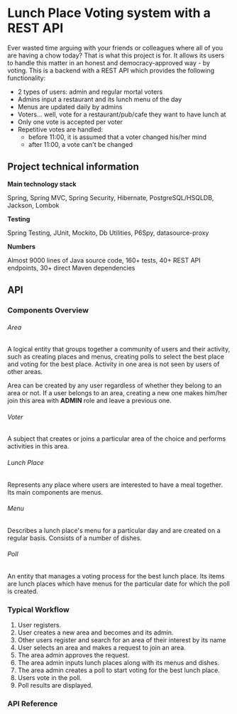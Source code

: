 # Lunch Place Voting system with a REST API

Ever wasted time arguing with your friends or colleagues
where all of you are having a chow today? That is what this project is for.
It allows its users to handle this matter in an honest and
democracy-approved way - by voting.
This is a backend with a REST API which provides the following functionality:
 * 2 types of users: admin and regular mortal voters
 * Admins input a restaurant and its lunch menu of the day
 * Menus are updated daily by admins
 * Voters... well, vote for a restaurant/pub/cafe they want to have lunch at
 * Only one vote is accepted per voter
 * Repetitive votes are handled:
    - before 11:00, it is assumed that a voter changed his/her mind
    - after 11:00, a vote can't be changed

## Project technical information

**Main technology stack**

Spring, Spring MVC, Spring Security, Hibernate, PostgreSQL/HSQLDB, Jackson, Lombok

**Testing**

Spring Testing, JUnit, Mockito, Db Utilities, P6Spy, datasource-proxy

**Numbers**

Almost 9000 lines of Java source code, 160+ tests, 40+ REST API endpoints, 30+ direct Maven dependencies

## API
### Components Overview
###### Area
A logical entity that groups together a community of users and their activity, such as creating
places and menus, creating polls to select the best place and voting for the best place.
 Activity in one area is not seen by users of other areas.

 Area can be created by any user regardless of whether they belong to an area or not. If a user belongs to
 an area, creating a new one makes him/her join this area with **ADMIN** role and leave a previous one.

###### Voter
A subject that creates or joins a particular area of the choice and performs activities in this area.

###### Lunch Place
Represents any place where users are interested to have a meal together. Its main components are
 menus.

###### Menu
Describes a lunch place's menu for a particular day and are created on a regular basis. Consists of
 a number of dishes.

###### Poll
An entity that manages a voting process for the best lunch place. Its items are lunch places which have
menus for the particular date for which the poll is created.

### Typical Workflow
1. User registers.
2. User creates a new area and becomes and its admin.
3. Other users register and search for an area of their interest by its name
4. User selects an area and makes a request to join an area.
5. The area admin approves the request.
6. The area admin inputs lunch places along with its menus and dishes.
7. The area admin creates a poll to start voting for the best lunch place.
8. Users vote in the poll.
9. Poll results are displayed.

### API Reference
